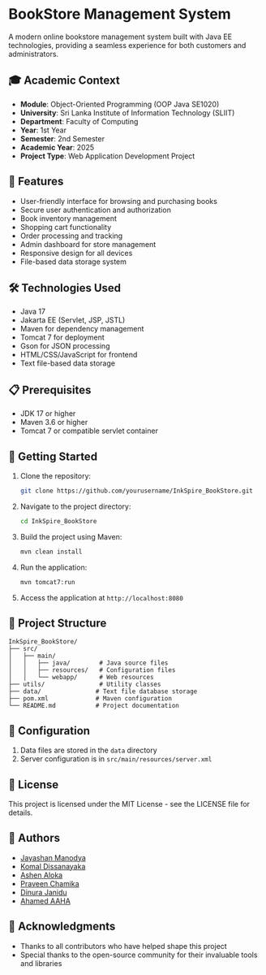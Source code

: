 # BookStore Management System

A modern online bookstore management system built with Java EE technologies, providing a seamless experience for both customers and administrators.

## 🎓 Academic Context

- **Module**: Object-Oriented Programming (OOP Java SE1020)
- **University**: Sri Lanka Institute of Information Technology (SLIIT)
- **Department**: Faculty of Computing
- **Year**: 1st Year
- **Semester**: 2nd Semester
- **Academic Year**: 2025
- **Project Type**: Web Application Development Project

## 🚀 Features

- User-friendly interface for browsing and purchasing books
- Secure user authentication and authorization
- Book inventory management
- Shopping cart functionality
- Order processing and tracking
- Admin dashboard for store management
- Responsive design for all devices
- File-based data storage system

## 🛠️ Technologies Used

- Java 17
- Jakarta EE (Servlet, JSP, JSTL)
- Maven for dependency management
- Tomcat 7 for deployment
- Gson for JSON processing
- HTML/CSS/JavaScript for frontend
- Text file-based data storage

## 📋 Prerequisites

- JDK 17 or higher
- Maven 3.6 or higher
- Tomcat 7 or compatible servlet container

## 🚀 Getting Started

1. Clone the repository:
   ```bash
   git clone https://github.com/yourusername/InkSpire_BookStore.git
   ```

2. Navigate to the project directory:
   ```bash
   cd InkSpire_BookStore
   ```

3. Build the project using Maven:
   ```bash
   mvn clean install
   ```

4. Run the application:
   ```bash
   mvn tomcat7:run
   ```

5. Access the application at `http://localhost:8080`

## 📁 Project Structure

```
InkSpire_BookStore/
├── src/
│   ├── main/
│   │   ├── java/        # Java source files
│   │   ├── resources/   # Configuration files
│   │   └── webapp/      # Web resources
├── utils/               # Utility classes
├── data/               # Text file database storage
├── pom.xml             # Maven configuration
└── README.md           # Project documentation
```

## 🔧 Configuration

1. Data files are stored in the `data` directory
2. Server configuration is in `src/main/resources/server.xml`

## 📝 License

This project is licensed under the MIT License - see the LICENSE file for details.

## 👥 Authors

- <a href ="https://github.com/JayashanManodya">Jayashan Manodya<a>
- <a href ="https://github.com/Komal-Disanayaka">Komal Dissanayaka<a>
- <a href ="https://github.com/AshenAloka">Ashen Aloka<a>
- <a href ="https://github.com/praveenchamika">Praveen Chamika<a>
- <a href ="https://github.com/Dinura2004">Dinura Janidu<a>
- <a href ="https://github.com/AhamedAAHA">Ahamed AAHA<a>


## 🙏 Acknowledgments

- Thanks to all contributors who have helped shape this project
- Special thanks to the open-source community for their invaluable tools and libraries 
